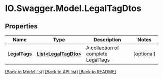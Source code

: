 # IO.Swagger.Model.LegalTagDtos
## Properties

Name | Type | Description | Notes
------------ | ------------- | ------------- | -------------
**LegalTags** | [**List&lt;LegalTagDto&gt;**](LegalTagDto.md) | A collection of complete LegalTags | [optional] 

[[Back to Model list]](../README.md#documentation-for-models) [[Back to API list]](../README.md#documentation-for-api-endpoints) [[Back to README]](../README.md)

